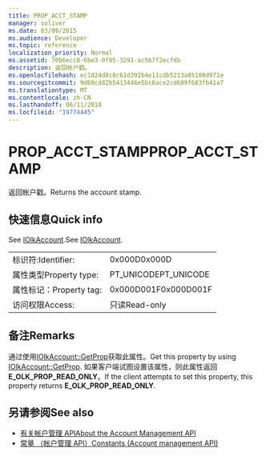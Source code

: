```yaml
---
title: PROP_ACCT_STAMP
manager: soliver
ms.date: 03/09/2015
ms.audience: Developer
ms.topic: reference
localization_priority: Normal
ms.assetid: 70b6ecc8-6be3-0f05-3291-ac5b7f2ecfdb
description: 返回帐户戳。
ms.openlocfilehash: ec1824d8c8c61d392b4e11cdb5213a85100d971e
ms.sourcegitcommit: 9d60cd82b5413446e5bc8ace2cd689f683fb41a7
ms.translationtype: MT
ms.contentlocale: zh-CN
ms.lasthandoff: 06/11/2018
ms.locfileid: "19774445"
---
```

# <a name="propacctstamp"></a><span data-ttu-id="cb0ec-103">PROP_ACCT_STAMP</span><span class="sxs-lookup"><span data-stu-id="cb0ec-103">PROP_ACCT_STAMP</span></span>

<span data-ttu-id="cb0ec-104">返回帐户戳。</span><span class="sxs-lookup"><span data-stu-id="cb0ec-104">Returns the account stamp.</span></span>
  
## <a name="quick-info"></a><span data-ttu-id="cb0ec-105">快速信息</span><span class="sxs-lookup"><span data-stu-id="cb0ec-105">Quick info</span></span>

<span data-ttu-id="cb0ec-106">See [IOlkAccount](iolkaccount.md).</span><span class="sxs-lookup"><span data-stu-id="cb0ec-106">See [IOlkAccount](iolkaccount.md).</span></span>
  
|||
|:-----|:-----|
|<span data-ttu-id="cb0ec-107">标识符:</span><span class="sxs-lookup"><span data-stu-id="cb0ec-107">Identifier:</span></span>  <br/> |<span data-ttu-id="cb0ec-108">0x000D</span><span class="sxs-lookup"><span data-stu-id="cb0ec-108">0x000D</span></span>  <br/> |
|<span data-ttu-id="cb0ec-109">属性类型</span><span class="sxs-lookup"><span data-stu-id="cb0ec-109">Property type:</span></span>  <br/> |<span data-ttu-id="cb0ec-110">PT_UNICODE</span><span class="sxs-lookup"><span data-stu-id="cb0ec-110">PT_UNICODE</span></span>  <br/> |
|<span data-ttu-id="cb0ec-111">属性标记：</span><span class="sxs-lookup"><span data-stu-id="cb0ec-111">Property tag:</span></span>  <br/> |<span data-ttu-id="cb0ec-112">0x000D001F</span><span class="sxs-lookup"><span data-stu-id="cb0ec-112">0x000D001F</span></span>  <br/> |
|<span data-ttu-id="cb0ec-113">访问权限</span><span class="sxs-lookup"><span data-stu-id="cb0ec-113">Access:</span></span>  <br/> |<span data-ttu-id="cb0ec-114">只读</span><span class="sxs-lookup"><span data-stu-id="cb0ec-114">Read-only</span></span>  <br/> |
   
## <a name="remarks"></a><span data-ttu-id="cb0ec-115">备注</span><span class="sxs-lookup"><span data-stu-id="cb0ec-115">Remarks</span></span>

<span data-ttu-id="cb0ec-116">通过使用[IOlkAccount::GetProp](iolkaccount-getprop.md)获取此属性。</span><span class="sxs-lookup"><span data-stu-id="cb0ec-116">Get this property by using [IOlkAccount::GetProp](iolkaccount-getprop.md).</span></span> <span data-ttu-id="cb0ec-117">如果客户端试图设置该属性，则此属性返回**E_OLK_PROP_READ_ONLY**。</span><span class="sxs-lookup"><span data-stu-id="cb0ec-117">If the client attempts to set this property, this property returns **E_OLK_PROP_READ_ONLY**.</span></span> 
  
## <a name="see-also"></a><span data-ttu-id="cb0ec-118">另请参阅</span><span class="sxs-lookup"><span data-stu-id="cb0ec-118">See also</span></span>

- [<span data-ttu-id="cb0ec-119">有关帐户管理 API</span><span class="sxs-lookup"><span data-stu-id="cb0ec-119">About the Account Management API</span></span>](about-the-account-management-api.md)  
- [<span data-ttu-id="cb0ec-120">常量 （帐户管理 API）</span><span class="sxs-lookup"><span data-stu-id="cb0ec-120">Constants (Account management API)</span></span>](constants-account-management-api.md)


